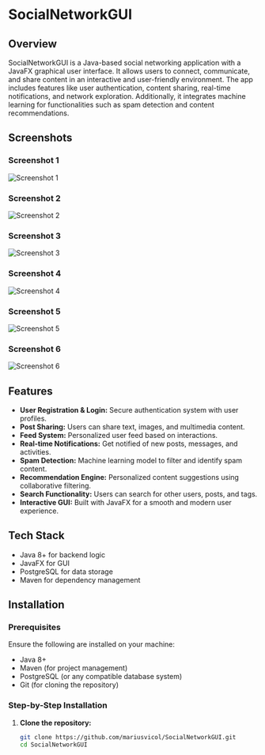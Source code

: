 # SocialNetworkGUI

## Overview

SocialNetworkGUI is a Java-based social networking application with a JavaFX graphical user interface. It allows users to connect, communicate, and share content in an interactive and user-friendly environment. The app includes features like user authentication, content sharing, real-time notifications, and network exploration. Additionally, it integrates machine learning for functionalities such as spam detection and content recommendations.


## Screenshots

### Screenshot 1
![Screenshot 1](Screenshot%202025-03-18_143843.png)

### Screenshot 2
![Screenshot 2](Screenshot%202025-03-18_143904.png)

### Screenshot 3
![Screenshot 3](Screenshot2%20025-03-18_143923.png)

### Screenshot 4
![Screenshot 4](Screenshot%202025-03-18_144048.png)

### Screenshot 5
![Screenshot 5](Screenshot%202025-03-18_144124.png)

### Screenshot 6
![Screenshot 6](Screenshot%202025-03-18_144138.png)

## Features

- **User Registration & Login:** Secure authentication system with user profiles.
- **Post Sharing:** Users can share text, images, and multimedia content.
- **Feed System:** Personalized user feed based on interactions.
- **Real-time Notifications:** Get notified of new posts, messages, and activities.
- **Spam Detection:** Machine learning model to filter and identify spam content.
- **Recommendation Engine:** Personalized content suggestions using collaborative filtering.
- **Search Functionality:** Users can search for other users, posts, and tags.
- **Interactive GUI:** Built with JavaFX for a smooth and modern user experience.

## Tech Stack

- Java 8+ for backend logic
- JavaFX for GUI
- PostgreSQL for data storage
- Maven for dependency management

## Installation

### Prerequisites

Ensure the following are installed on your machine:

- Java 8+
- Maven (for project management)
- PostgreSQL (or any compatible database system)
- Git (for cloning the repository)

### Step-by-Step Installation

1. **Clone the repository:**

   ```bash
   git clone https://github.com/mariusvicol/SocialNetworkGUI.git
   cd SocialNetworkGUI
